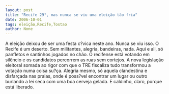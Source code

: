 ```yaml
---
layout: post
title: "Recife 29°, mas nunca se viu uma eleição tão fria"
date: 2006-10-01
tags: eleição,Recife,Tostao
author: None
---
```

A eleição deixou de ser uma festa c?vica neste ano. Nunca se viu isso. O Recife é um deserto. Sem militantes, alegria, bandeiras, nada. Aqui e ali, só panfletos e santinhos jogados no chão.
O recifense está votando em silêncio e os candidatos percorrem as ruas sem cortejos. 
A nova legislação eleitoral somada ao rigor com que o TRE fiscaliza tudo transformou a votação numa coisa su?ça.
Alegria mesmo, só aquela clandestina e disfarçada nas praias, onde é poss?vel encontrar um lugar ou outro burlando a lei seca com uma boa cerveja gelada. E caldinho, claro, porque está liberado. 